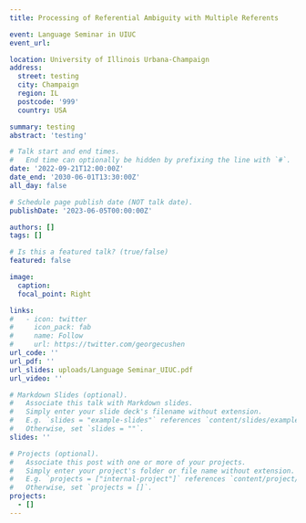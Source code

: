 ```yaml
---
title: Processing of Referential Ambiguity with Multiple Referents

event: Language Seminar in UIUC
event_url: 

location: University of Illinois Urbana-Champaign
address:
  street: testing
  city: Champaign
  region: IL
  postcode: '999'
  country: USA

summary: testing
abstract: 'testing'

# Talk start and end times.
#   End time can optionally be hidden by prefixing the line with `#`.
date: '2022-09-21T12:00:00Z'
date_end: '2030-06-01T13:30:00Z'
all_day: false

# Schedule page publish date (NOT talk date).
publishDate: '2023-06-05T00:00:00Z'

authors: []
tags: []

# Is this a featured talk? (true/false)
featured: false

image:
  caption: 
  focal_point: Right

links:
#   - icon: twitter
#     icon_pack: fab
#     name: Follow
#     url: https://twitter.com/georgecushen
url_code: ''
url_pdf: ''
url_slides: uploads/Language Seminar_UIUC.pdf
url_video: ''

# Markdown Slides (optional).
#   Associate this talk with Markdown slides.
#   Simply enter your slide deck's filename without extension.
#   E.g. `slides = "example-slides"` references `content/slides/example-slides.md`.
#   Otherwise, set `slides = ""`.
slides: ''

# Projects (optional).
#   Associate this post with one or more of your projects.
#   Simply enter your project's folder or file name without extension.
#   E.g. `projects = ["internal-project"]` references `content/project/deep-learning/index.md`.
#   Otherwise, set `projects = []`.
projects:
  - []
---
```


<!-- {{% callout note %}}
Click on the **Slides** button above to view the built-in slides feature.
{{% /callout %}}

Slides can be added in a few ways:

- **Create** slides using Wowchemy's [_Slides_](https://wowchemy.com/docs/managing-content/#create-slides) feature and link using `slides` parameter in the front matter of the talk file
- **Upload** an existing slide deck to `static/` and link using `url_slides` parameter in the front matter of the talk file
- **Embed** your slides (e.g. Google Slides) or presentation video on this page using [shortcodes](https://wowchemy.com/docs/writing-markdown-latex/).

Further event details, including [page elements](https://wowchemy.com/docs/writing-markdown-latex/) such as image galleries, can be added to the body of this page. -->